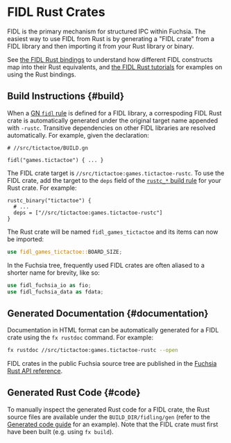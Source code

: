 
# FIDL Rust Crates

FIDL is the primary mechanism for structured IPC within Fuchsia. The easiest
way to use FIDL from Rust is by generating a "FIDL crate" from a FIDL library
and then importing it from your Rust library or binary.

See [the FIDL Rust bindings](/docs/reference/fidl/bindings/rust-bindings.md) to
understand how different FIDL constructs map into their Rust equivalents, and
[the FIDL Rust tutorials][tutorials] for examples on using the Rust
bindings.

## Build Instructions {#build}

When a [GN `fidl` rule](/build/fidl/fidl.gni) is defined for a FIDL library,
a correspoding FIDL Rust crate is automatically generated under
the original target name appended with `-rustc`. Transitive dependencies on
other FIDL libraries are resolved automatically.
For example, given the declaration:

```gn
# //src/tictactoe/BUILD.gn

fidl("games.tictactoe") { ... }
```

The FIDL crate target is
`//src/tictactoe:games.tictactoe-rustc`. To use the FIDL crate,
add the target to the `deps` field of the
[`rustc_*` build rule](/docs/development/languages/rust/README.md#build)
for your Rust crate. For example:

```gn
rustc_binary("tictactoe") {
  # ...
  deps = ["//src/tictactoe:games.tictactoe-rustc"]
}
```

The Rust crate will be named `fidl_games_tictactoe` and its items can now be
imported:

```rust
use fidl_games_tictactoe::BOARD_SIZE;
```

In the Fuchsia tree, frequently used FIDL crates are often aliased to
a shorter name for brevity, like so:

```rust
use fidl_fuchsia_io as fio;
use fidl_fuchsia_data as fdata;
```

## Generated Documentation {#documentation}

Documentation in HTML format can be automatically
generated for a FIDL crate using the `fx rustdoc` command. For example:

```bash
fx rustdoc //src/tictactoe:games.tictactoe-rustc --open
```

FIDL crates in the public Fuchsia source tree are published in the
[Fuchsia Rust API reference](https://fuchsia-docs.firebaseapp.com/rust/).

## Generated Rust Code {#code}

To manually inspect the generated Rust code for a FIDL crate, the Rust
source files are available under the `BUILD_DIR/fidling/gen` (refer to the
[Generated code guide][generated-code] for an example). Note that
the FIDL crate must first have been built (e.g. using `fx build`).

<!-- xrefs -->
[generated-code]: /docs/development/languages/fidl/guides/generated-code.md#rust
[tutorials]: /docs/development/languages/fidl/tutorials/rust
